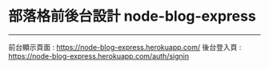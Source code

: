 # 部落格前後台設計 node-blog-express
---
前台顯示頁面 : https://node-blog-express.herokuapp.com/
後台登入頁 : https://node-blog-express.herokuapp.com/auth/signin

